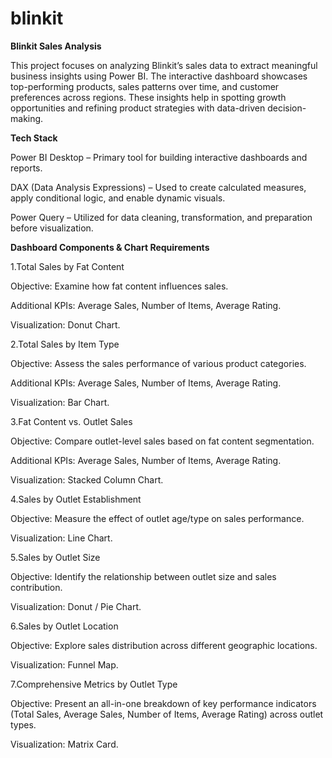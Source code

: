 # blinkit

**Blinkit Sales Analysis**

This project focuses on analyzing Blinkit’s sales data to extract meaningful business insights using Power BI. The interactive dashboard showcases top-performing products, sales patterns over time, and customer preferences across regions. These insights help in spotting growth opportunities and refining product strategies with data-driven decision-making.

**Tech Stack**

Power BI Desktop – Primary tool for building interactive dashboards and reports.

DAX (Data Analysis Expressions) – Used to create calculated measures, apply conditional logic, and enable dynamic visuals.

Power Query – Utilized for data cleaning, transformation, and preparation before visualization.

**Dashboard Components & Chart Requirements**

1.Total Sales by Fat Content

Objective: Examine how fat content influences sales.

Additional KPIs: Average Sales, Number of Items, Average Rating.

Visualization: Donut Chart.

2.Total Sales by Item Type

Objective: Assess the sales performance of various product categories.

Additional KPIs: Average Sales, Number of Items, Average Rating.

Visualization: Bar Chart.

3.Fat Content vs. Outlet Sales

Objective: Compare outlet-level sales based on fat content segmentation.

Additional KPIs: Average Sales, Number of Items, Average Rating.

Visualization: Stacked Column Chart.

4.Sales by Outlet Establishment

Objective: Measure the effect of outlet age/type on sales performance.

Visualization: Line Chart.

5.Sales by Outlet Size

Objective: Identify the relationship between outlet size and sales contribution.

Visualization: Donut / Pie Chart.

6.Sales by Outlet Location

Objective: Explore sales distribution across different geographic locations.

Visualization: Funnel Map.

7.Comprehensive Metrics by Outlet Type

Objective: Present an all-in-one breakdown of key performance indicators (Total Sales, Average Sales, Number of Items, Average Rating) across outlet types.

Visualization: Matrix Card.
